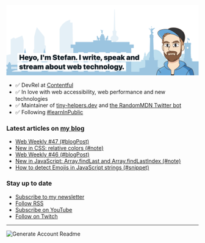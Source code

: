 <img alt="Heyo, I'm Stefan. I write and speak about web technology." src="https://raw.githubusercontent.com/stefanjudis/stefanjudis/main/screenshot.png">

- ✅ DevRel at [Contentful](https://www.contentful.com)
- ✅ In love with web accessibility, web performance and new technologies
- ✅ Maintainer of [tiny-helpers.dev](https://tiny-helpers.dev) and [the RandomMDN Twitter bot](https://twitter.com/randomMDN)
- ✅ Following [#learnInPublic](https://www.stefanjudis.com/today-i-learned/)
### Latest articles on [my blog](https://www.stefanjudis.com)

<!-- BLOG-POST-LIST:START -->
- [Web Weekly #47 &lpar;#blogPost&rpar;](https://www.stefanjudis.com/blog/web-weekly-47/)
- [New in CSS: relative colors &lpar;#note&rpar;](https://www.stefanjudis.com/notes/new-in-css-relative-colors/)
- [Web Weekly #46 &lpar;#blogPost&rpar;](https://www.stefanjudis.com/blog/web-weekly-46/)
- [New in JavaScript: Array.findLast and Array.findLastIndex &lpar;#note&rpar;](https://www.stefanjudis.com/notes/new-in-javascript-array-findlast-and-array-findlastindex/)
- [How to detect Emojis in JavaScript strings &lpar;#snippet&rpar;](https://www.stefanjudis.com/snippets/how-to-detect-emojis-in-javascript-strings/)
<!-- BLOG-POST-LIST:END -->

### Stay up to date

- [Subscribe to my newsletter](https://www.stefanjudis.com/newsletter/)
- [Follow RSS](https://www.stefanjudis.com/feeds/)
- [Subscribe on YouTube](https://youtube.com/c/stefanjudis)
- [Follow on Twitch](https://www.twitch.tv/stefanjudis)

---

![Generate Account Readme](https://github.com/stefanjudis/stefanjudis/workflows/Generate%20Account%20Readme/badge.svg)
